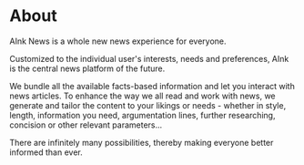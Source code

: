 ---
---

# About

AInk News is a whole new news experience for everyone.

Customized to the individual user's interests, needs and preferences, AInk is the central news platform of the future.

We bundle all the available facts-based information and let you interact with news articles. To enhance the way we all read and work with news, we generate and tailor the content to your likings or needs - whether in style, length, information you need, argumentation lines, further researching, concision or other relevant parameters...

There are infinitely many possibilities, thereby making everyone better informed than ever.
